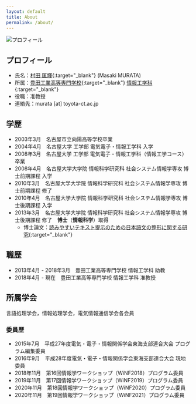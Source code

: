 ```yaml
---
layout: default
title: About
permalink: /about/
---
```


![プロフィール]({{site.baseurl}}/assets/profile.jpg)

## プロフィール

- 氏名：[村田 匡輝](https://researchmap.jp/Masaki_MURATA){:target="_blank"} (Masaki MURATA)
- 所属：[豊田工業高等専門学校](https://www.toyota-ct.ac.jp/j/index.php){:target="_blank"} [情報工学科](http://www.ice.toyota-ct.ac.jp/jp/){:target="_blank"}
- 役職：准教授
- 連絡先：murata [at] toyota-ct.ac.jp

## 学歴

- 2003年3月　名古屋市立向陽高等学校卒業
- 2004年4月　名古屋大学 工学部 電気電子・情報工学科 入学
- 2008年3月　名古屋大学 工学部 電気電子・情報工学科（情報工学コース） 卒業
- 2008年4月　名古屋大学大学院 情報科学研究科 社会システム情報学専攻 博士前期課程 入学
- 2010年3月　名古屋大学大学院 情報科学研究科 社会システム情報学専攻 博士前期課程 修了
- 2010年4月　名古屋大学大学院 情報科学研究科 社会システム情報学専攻 博士後期課程 入学
- 2013年3月　名古屋大学大学院 情報科学研究科 社会システム情報学専攻 博士後期課程 修了　__博士__（__情報科学__）取得
  - 博士論文：[読みやすいテキスト提示のための日本語文の整形に関する研究](https://nagoya.repo.nii.ac.jp/records/15926#.YU1hxmZLjzc){:target="_blank"}

## 職歴

- 2013年4月 - 2018年3月　豊田工業高等専門学校 情報工学科 助教
- 2018年4月 - 現在　豊田工業高等専門学校 情報工学科 准教授

<!-- ## 賞罰

- 平成21年度 電子情報通信学会東海支部 学生研究奨励賞
- 平成22年度 名古屋大学学術奨励賞
- 平成23年度 電気関係学会東海支部連合大会 奨励賞 -->

## 所属学会

言語処理学会，情報処理学会，電気情報通信学会各会員

### 委員歴

- 2015年7月　平成27年度電気・電子・情報関係学会東海支部連合大会 プログラム編集委員
- 2016年9月　平成28年度電気・電子・情報関係学会東海支部連合大会 現地委員
- 2018年11月　第16回情報学ワークショップ（WiNF2018）プログラム委員
- 2019年11月　第17回情報学ワークショップ（WiNF2019）プログラム委員
- 2020年11月　第18回情報学ワークショップ（WiNF2020）プログラム委員
- 2020年11月　第19回情報学ワークショップ（WiNF2021）プログラム委員
